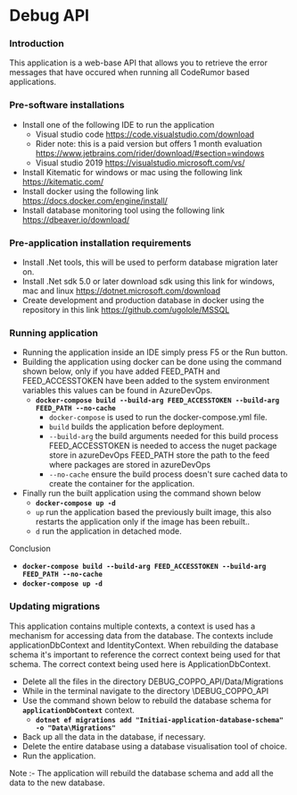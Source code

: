 # Debug API

### Introduction
This application is a web-base API that allows you to retrieve the error messages that 
have occured when running all CodeRumor based applications.

### Pre-software installations
- Install one of the following IDE to run the application 
    - Visual studio code https://code.visualstudio.com/download
    - Rider note: this is a paid version but offers 1 month evaluation https://www.jetbrains.com/rider/download/#section=windows
    - Visual studio 2019 https://visualstudio.microsoft.com/vs/
- Install Kitematic for windows or mac using the following link https://kitematic.com/
- Install docker using the following link https://docs.docker.com/engine/install/
- Install database monitoring tool using the following link https://dbeaver.io/download/

### Pre-application installation requirements
- Install .Net tools, this will be used to perform database migration later on.
- Install .Net sdk 5.0 or later download sdk using this link for windows, mac and linux https://dotnet.microsoft.com/download
- Create development and production database in docker using the repository in this  link https://github.com/ugolole/MSSQL

### Running application
- Running the application inside an IDE simply press F5 or the Run button.
- Building the application using docker can be done using the command shown below, only if you have added FEED_PATH and FEED_ACCESSTOKEN have been added to the system environment variables this values can be found in AzureDevOps.
  - **`docker-compose build --build-arg FEED_ACCESSTOKEN --build-arg FEED_PATH --no-cache`**
    - `docker-compose` is used to run the docker-compose.yml file. 
    - `build` builds the application before deployment.
    - `--build-arg` the build arguments needed for this build process FEED_ACCESSTOKEN is needed to access the nuget package store in azureDevOps
  FEED_PATH store the path to the feed where packages are stored in azureDevOps
    - `--no-cache` ensure the build process doesn't sure cached data to create the container for the application.
- Finally run the built application using the command shown below
  - **`docker-compose up -d`**
  - `up` run the application based the previously built image, this also restarts the application only if the image has been rebuilt..
  - `d` run the application in detached mode.

Conclusion
- **`docker-compose build --build-arg FEED_ACCESSTOKEN --build-arg FEED_PATH --no-cache`**
- **`docker-compose up -d`**


### Updating migrations
This application contains multiple contexts, a context is used has a mechanism for accessing data from the database. 
The contexts include applicationDbContext and IdentityContext. When rebuilding the database schema it's important to reference the correct context being used for that schema.
The correct context being used here is ApplicationDbContext.

- Delete all the files in the directory DEBUG_COPPO_API/Data/Migrations
- While in the terminal navigate to the directory \DEBUG_COPPO_API
- Use the command shown below to rebuild the database schema for **`applicationDbContext`** context.
  - **`dotnet ef migrations add "Initiai-application-database-schema" -o "Data\Migrations"`**
- Back up all the data in the database, if necessary.
- Delete the entire database using a database visualisation tool of choice.
- Run the application.

Note :- The application will rebuild the database schema and add all the data to the new database. 
